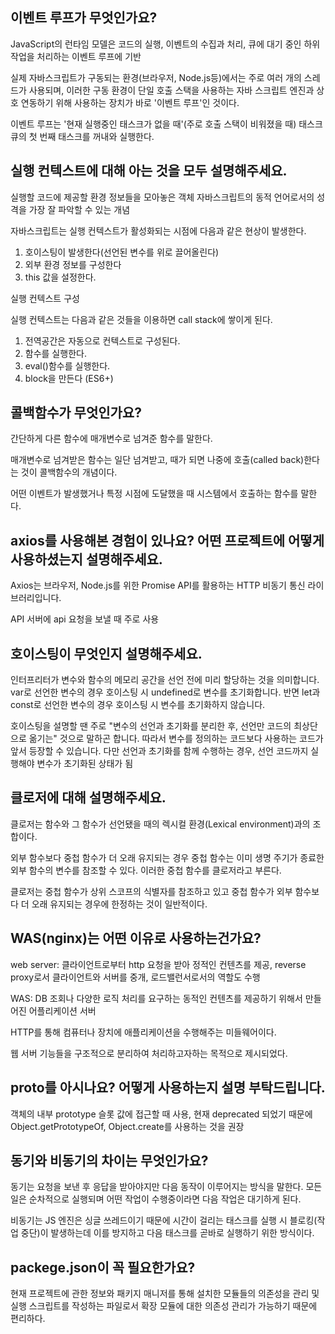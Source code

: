 ## 이벤트 루프가 무엇인가요?

JavaScript의 런타임 모델은 코드의 실행, 이벤트의 수집과 처리, 큐에 대기 중인 하위 작업을 처리하는 이벤트 루프에 기반

실제 자바스크립트가 구동되는 환경(브라우저, Node.js등)에서는 주로 여러 개의 스레드가 사용되며, 이러한 구동 환경이 단일 호출 스택을 사용하는 자바 스크립트 엔진과 상호 연동하기 위해 사용하는 장치가 바로 '이벤트 루프'인 것이다.

이벤트 루프는 '현재 실행중인 태스크가 없을 때'(주로 호출 스택이 비워졌을 때) 태스크 큐의 첫 번째 태스크를 꺼내와 실행한다.

## 실행 컨텍스트에 대해 아는 것을 모두 설명해주세요.

실행할 코드에 제공할 환경 정보들을 모아놓은 객체
자바스크립트의 동적 언어로서의 성격을 가장 잘 파악할 수 있는 개념

자바스크립트는 실행 컨텍스트가 활성화되는 시점에 다음과 같은 현상이 발생한다.

1. 호이스팅이 발생한다(선언된 변수를 위로 끌어올린다)
2. 외부 환경 정보를 구성한다
3. this 값을 설정한다.

실행 컨텍스트 구성

실행 컨텍스트는 다음과 같은 것들을 이용하면 call stack에 쌓이게 된다.

1. 전역공간은 자동으로 컨텍스트로 구성된다.
2. 함수를 실행한다.
3. eval()함수를 실행한다.
4. block을 만든다 (ES6+)

## 콜백함수가 무엇인가요?

간단하게 다른 함수에 매개변수로 넘겨준 함수를 말한다.

매개변수로 넘겨받은 함수는 일단 넘겨받고, 때가 되면 나중에 호출(called back)한다는 것이 콜백함수의 개념이다.

어떤 이벤트가 발생했거나 특정 시점에 도달했을 때 시스템에서 호출하는 함수를 말한다.

## axios를 사용해본 경험이 있나요? 어떤 프로젝트에 어떻게 사용하셨는지 설명해주세요.

Axios는 브라우저, Node.js를 위한 Promise API를 활용하는 HTTP 비동기 통신 라이브러리입니다.

API 서버에 api 요청을 보낼 때 주로 사용

## 호이스팅이 무엇인지 설명해주세요.

인터프리터가 변수와 함수의 메모리 공간을 선언 전에 미리 할당하는 것을 의미합니다. var로 선언한 변수의 경우 호이스팅 시 undefined로 변수를 초기화합니다. 반면 let과 const로 선언한 변수의 경우 호이스팅 시 변수를 초기화하지 않습니다.

호이스팅을 설명할 땐 주로 "변수의 선언과 초기화를 분리한 후, 선언만 코드의 최상단으로 옮기는" 것으로 말하곤 합니다. 따라서 변수를 정의하는 코드보다 사용하는 코드가 앞서 등장할 수 있습니다. 다만 선언과 초기화를 함께 수행하는 경우, 선언 코드까지 실행해야 변수가 초기화된 상태가 됨

## 클로저에 대해 설명해주세요.

클로저는 함수와 그 함수가 선언됐을 때의 렉시컬 환경(Lexical environment)과의 조합이다.

외부 함수보다 중첩 함수가 더 오래 유지되는 경우 중첩 함수는 이미 생명 주기가 종료한 외부 함수의 변수를 참조할 수 있다. 이러한 중첩 함수를 클로저라고 부른다.

클로저는 중첩 함수가 상위 스코프의 식별자를 참조하고 있고 중첩 함수가 외부 함수보다 더 오래 유지되는 경우에 한정하는 것이 일반적이다.

## WAS(nginx)는 어떤 이유로 사용하는건가요?

web server:
클라이언트로부터 http 요청을 받아 정적인 컨텐츠를 제공, reverse proxy로서 클라이언트와 서버를 중개, 로드밸런서로서의 역할도 수행

WAS:
DB 조회나 다양한 로직 처리를 요구하는 동적인 컨텐츠를 제공하기 위해서 만들어진 어플리케이션 서버

HTTP를 통해 컴퓨터나 장치에 애플리케이션을 수행해주는 미들웨어이다.

웹 서버 기능들을 구조적으로 분리하여 처리하고자하는 목적으로 제시되었다.

## **proto**를 아시나요? 어떻게 사용하는지 설명 부탁드립니다.

객체의 내부 prototype 슬롯 값에 접근할 때 사용, 현재 deprecated 되었기 때문에 Object.getPrototypeOf, Object.create를 사용하는 것을 권장

## 동기와 비동기의 차이는 무엇인가요?

동기는 요청을 보낸 후 응답을 받아야지만 다음 동작이 이루어지는 방식을 말한다.
모든 일은 순차적으로 실행되며 어떤 작업이 수행중이라면 다음 작업은 대기하게 된다.

비동기는 JS 엔진은 싱글 쓰레드이기 때문에 시간이 걸리는 태스크를 실행 시 블로킹(작업 중단)이 발생하는데 이를 방지하고 다음 태스크를 곧바로 실행하기 위한 방식이다.

## packege.json이 꼭 필요한가요?

현재 프로젝트에 관한 정보와 패키지 매니저를 통해 설치한 모듈들의 의존성을 관리 및 실행 스크립트를 작성하는 파일로서 확장 모듈에 대한 의존성 관리가 가능하기 때문에 편리하다.
